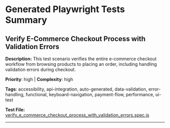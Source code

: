 # Generated Playwright Tests Summary

## Verify E-Commerce Checkout Process with Validation Errors

**Description:** This test scenario verifies the entire e-commerce checkout workflow from browsing products to placing an order, including handling validation errors during checkout.

**Priority**: high | **Complexity**: high

**Tags**: accessibility, api-integration, auto-generated, data-validation, error-handling, functional, keyboard-navigation, payment-flow, performance, ui-test

**Test File:** [verify_e_commerce_checkout_process_with_validation_errors.spec.js](./verify_e_commerce_checkout_process_with_validation_errors.spec.js)

---
